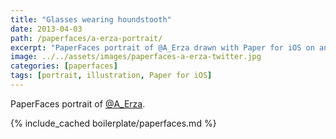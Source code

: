 ```yaml
---
title: "Glasses wearing houndstooth"
date: 2013-04-03
path: /paperfaces/a-erza-portrait/
excerpt: "PaperFaces portrait of @A_Erza drawn with Paper for iOS on an iPad."
image: ../../assets/images/paperfaces-a-erza-twitter.jpg
categories: [paperfaces]
tags: [portrait, illustration, Paper for iOS]
---
```


PaperFaces portrait of [@A_Erza](https://twitter.com/A_Erza).

{% include_cached boilerplate/paperfaces.md %}
